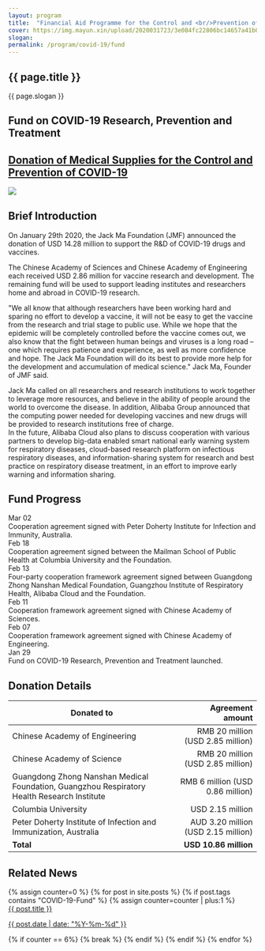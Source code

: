 ```yaml
---
layout: program
title:  "Financial Aid Programme for the Control and <br/>Prevention of COVID-19"
cover: https://img.mayun.xin/upload/2020031723/3e084fc22806bc14657a41b0275a0c5b.jpg?x-oss-process=image/resize,w_1600,limit_0/format,jpg/quality,Q_90/contrast,-60
slogan: 
permalink: /program/covid-19/fund
---
```



<div class="page-ncov">

<div class="banner program-banner" style="background-image: url('{{page.cover}}');">
	<div class="banner-content">
		<div class="container" >
			<h2>{{ page.title }}</h2>
			<p>{{ page.slogan }}</p>
		</div>
	</div>
</div>

<div class="container ncov-nav-tabs">
  <a class="tab active" id="tab-research" data-target="research">
    <h2>Fund on COVID-19 Research, Prevention and Treatment</h2>
  </a>
  <a class="tab" href="/program/covid-19/supplies" id="tab-supplies" data-target="supplies">
    <h2>Donation of Medical Supplies for the Control and Prevention of COVID-19</h2>
  </a>
</div>

<!-- <div class="container related-program-card">
  <a href="/program/covid-19-supplies">
    <div class="prefix-label">Related Program: </div>
    <div class="program-info">
      <div class="title">Donation of medical supplies for the control and prevention of COVID-19</div>
    </div>
  </a>
</div> -->


<div class="program-panel active research">

  <div class="container" style="margin-bottom: 30px;">
    <img src="https://img.mayun.xin/upload/2020031723/99776bb3a859515f196cf0f1e8a890fb.jpg">
  </div>

  <section class="even" style="padding-top: 0">
    <div class="section-heading"><h2>Brief Introduction</h2></div>
    <div class="section-body container">
      <p>On January 29th 2020, the Jack Ma Foundation (JMF) announced the donation of USD 14.28 million to support the R&D of COVID-19 drugs and vaccines.</p>

<p>The Chinese Academy of Sciences and Chinese Academy of Engineering each received USD 2.86 million for vaccine research and development. The remaining fund will be used to support leading institutes and researchers home and abroad in COVID-19 research.</p>

<p>&quot;We all know that although researchers have been working hard and sparing no effort to develop a vaccine, it will not be easy to get the vaccine from the research and trial stage to public use. While we hope that the epidemic will be completely controlled before the vaccine comes out, we also know that the fight between human beings and viruses is a long road – one which requires patience and experience, as well as more confidence and hope. The Jack Ma Foundation will do its best to provide more help for the development and accumulation of medical science.&quot; Jack Ma, Founder of JMF said.</p>

<p>Jack Ma called on all researchers and research institutions to work together to leverage more resources, and believe in the ability of people around the world to overcome the disease. In addition, Alibaba Group announced that the computing power needed for developing vaccines and new drugs will be provided to research institutions free of charge.<br/>
In the future, Alibaba Cloud also plans to discuss cooperation with various partners to develop big-data enabled smart national early warning system for respiratory diseases, cloud-based research platform on infectious respiratory diseases, and information-sharing system for research and best practice on respiratory disease treatment, in an effort to improve early warning and information sharing.</p>
    </div>
  </section>


  <section class="odd">
    <div class="section-heading"><h2>Fund Progress</h2></div>
    <div class="section-body container">
      <div class="events">
        <a class="event">
          <div class="event-date">Mar 02</div>
          <div class="event-name">Cooperation agreement signed with Peter Doherty Institute for Infection and Immunity, Australia.</div>
        </a>
        <a class="event">
          <div class="event-date">Feb 18</div>
          <div class="event-name">Cooperation agreement signed between the Mailman School of Public Health at Columbia University and the Foundation.</div>
        </a>
        <a class="event">
          <div class="event-date">Feb 13</div>
          <div class="event-name">Four-party cooperation framework agreement signed between Guangdong Zhong Nanshan Medical Foundation, Guangzhou Institute of Respiratory Health, Alibaba Cloud and the Foundation.</div>
        </a>
        <a class="event">
          <div class="event-date">Feb 11</div>
          <div class="event-name">Cooperation framework agreement signed with Chinese Academy of Sciences.</div>
        </a>
        <a class="event">
          <div class="event-date">Feb 07</div>
          <div class="event-name">Cooperation framework agreement signed with Chinese Academy of Engineering.</div>
        </a>
        <a class="event">
          <div class="event-date">Jan 29</div>
          <div class="event-name">Fund on COVID-19 Research, Prevention and Treatment launched.</div>
        </a>
      </div>
    </div>
  </section>

  <section class="even">
    <div class="section-heading"><h2>Donation Details</h2></div>
    <div class="section-body container">
      <table class="donations">
        <thead>
          <tr>
            <th class="column-1">Donated to</th>
            <th style="text-align: right;">Agreement amount</th>
          </tr>
        </thead>
        <tbody>
          <tr>
            <td>Chinese Academy of Engineering</td>
            <td style="text-align: right;">RMB 20 million (USD 2.85 million)</td>
          </tr>
          <tr>
            <td>Chinese Academy of Science</td>
            <td style="text-align: right;">RMB 20 million (USD 2.85 million)</td>
          </tr>
          <tr>
            <td>Guangdong Zhong Nanshan Medical Foundation, Guangzhou Respiratory Health Research Institute</td>
            <td style="text-align: right;">RMB 6 million (USD 0.86 million)</td>
          </tr>
          <tr>
            <td>Columbia University</td>
            <td style="text-align: right;">USD 2.15 million</td>
          </tr>
          <tr>
            <td>Peter Doherty Institute of Infection and Immunization, Australia</td>
            <td style="text-align: right;">AUD 3.20 million (USD 2.15 million)</td>
          </tr>
          <tr style="font-weight: bold;">
            <td>Total</td>
            <td style="text-align: right;">USD 10.86 million</td>
          </tr>
        </tbody>
      </table>
    </div>
  </section>


  <section class="even" style="display: none">
    <div class="section-heading">
      <h2>Project Content</h2>
      <p style="font-size: 14px; margin-top: 40px; color: #999">Introduction of partners, teams and research directions</p>
    </div>
    <div class="section-body container">
      <div class="teams">
        <div class="col-12 col-md-6">
          <div class="team-item">
            <img src="https://img.mayun.xin/upload/2020022815/2d01f065cab542475ea135f76db50bce.png" class="avatar">
            <div class="org">中国工程院</div>
            <div class="brief">
              <div class="name">王辰院士</div>
              <div class="desc">
                <p>呼吸病学与危重症医学专家
                <br>中国工程院副院长
                <br>中国医学科学院北京协和医学院院长</p>
              </div>
              <div class="target">
                <p><strong>研究方向：</strong></p>
                <p>瑞德西韦抗新型冠状病毒肺炎疗效及安全性研究</p>
              </div>
            </div>
          </div>
        </div>
        <div class="col-12 col-md-6">
          <div class="team-item">
            <img src="https://img.mayun.xin/upload/2020022815/2d01f065cab542475ea135f76db50bce.png" class="avatar">
            <div class="org">中国工程院</div>
            <div class="brief">
              <div class="name">王辰院士</div>
              <div class="desc">
                <p>呼吸病学与危重症医学专家
                <br>中国工程院副院长
                <br>中国医学科学院北京协和医学院院长</p>
              </div>
              <div class="target">
                <p><strong>研究方向：</strong></p>
                <p>瑞德西韦抗新型冠状病毒肺炎疗效及安全性研究</p>
              </div>
            </div>
          </div>
        </div>
        <div class="col-12 col-md-6">
          <div class="team-item">
            <img src="https://img.mayun.xin/upload/2020022815/2d01f065cab542475ea135f76db50bce.png" class="avatar">
            <div class="org">中国工程院</div>
            <div class="brief">
              <div class="name">王辰院士</div>
              <div class="desc">
                <p>呼吸病学与危重症医学专家
                <br>中国工程院副院长
                <br>中国医学科学院北京协和医学院院长</p>
              </div>
              <div class="target">
                <p><strong>研究方向：</strong></p>
                <p>瑞德西韦抗新型冠状病毒肺炎疗效及安全性研究</p>
              </div>
            </div>
          </div>
        </div>
        <div class="col-12 col-md-6">
          <div class="team-item">
            <img src="https://img.mayun.xin/upload/2020022815/2d01f065cab542475ea135f76db50bce.png" class="avatar">
            <div class="org">中国工程院</div>
            <div class="brief">
              <div class="name">王辰院士</div>
              <div class="desc">
                <p>呼吸病学与危重症医学专家
                <br>中国工程院副院长
                <br>中国医学科学院北京协和医学院院长</p>
              </div>
              <div class="target">
                <p><strong>研究方向：</strong></p>
                <p>瑞德西韦抗新型冠状病毒肺炎疗效及安全性研究</p>
              </div>
            </div>
          </div>
        </div>
        <div class="col-12 col-md-6">
          <div class="team-item">
            <img src="https://img.mayun.xin/upload/2020022815/2d01f065cab542475ea135f76db50bce.png" class="avatar">
            <div class="org">中国工程院</div>
            <div class="brief">
              <div class="name">王辰院士</div>
              <div class="desc">
                <p>呼吸病学与危重症医学专家
                <br>中国工程院副院长
                <br>中国医学科学院北京协和医学院院长</p>
              </div>
              <div class="target">
                <p><strong>研究方向：</strong></p>
                <p>瑞德西韦抗新型冠状病毒肺炎疗效及安全性研究</p>
              </div>
            </div>
          </div>
        </div>
        <div class="col-12 col-md-6">
          <div class="team-item">
            <img src="https://img.mayun.xin/upload/2020022815/2d01f065cab542475ea135f76db50bce.png" class="avatar">
            <div class="org">中国工程院</div>
            <div class="brief">
              <div class="name">王辰院士</div>
              <div class="desc">
                <p>呼吸病学与危重症医学专家
                <br>中国工程院副院长
                <br>中国医学科学院北京协和医学院院长</p>
              </div>
              <div class="target">
                <p><strong>研究方向：</strong></p>
                <p>瑞德西韦抗新型冠状病毒肺炎疗效及安全性研究</p>
              </div>
            </div>
          </div>
        </div>
        <div class="col-12 col-md-6">
          <div class="team-item">
            <img src="https://img.mayun.xin/upload/2020022815/2d01f065cab542475ea135f76db50bce.png" class="avatar">
            <div class="org">中国工程院</div>
            <div class="brief">
              <div class="name">王辰院士</div>
              <div class="desc">
                <p>呼吸病学与危重症医学专家
                <br>中国工程院副院长
                <br>中国医学科学院北京协和医学院院长</p>
              </div>
              <div class="target">
                <p><strong>研究方向：</strong></p>
                <p>瑞德西韦抗新型冠状病毒肺炎疗效及安全性研究</p>
              </div>
            </div>
          </div>
        </div>
        <div class="col-12 col-md-6">
          <div class="team-item">
            <img src="https://img.mayun.xin/upload/2020022815/2d01f065cab542475ea135f76db50bce.png" class="avatar">
            <div class="org">中国工程院</div>
            <div class="brief">
              <div class="name">王辰院士</div>
              <div class="desc">
                <p>呼吸病学与危重症医学专家
                <br>中国工程院副院长
                <br>中国医学科学院北京协和医学院院长</p>
              </div>
              <div class="target">
                <p><strong>研究方向：</strong></p>
                <p>瑞德西韦抗新型冠状病毒肺炎疗效及安全性研究</p>
              </div>
            </div>
          </div>
        </div>
      </div>
    </div>
  </section>

  <section class="even">
    <div class="section-heading"><h2>Related News</h2></div>
    <div class="section-body container">
      <div class="row">
      {% assign counter=0 %}
      {% for post in site.posts %}
        {% if post.tags contains "COVID-19-Fund" %}
          {% assign counter=counter | plus:1 %}
          <div class="col-md-4">
            <a class="news-card" href="{{ post.url }}" >
              <div class="cover" style="background-image: url('{{ post.cover }}?x-oss-process=image/resize,w_400/');"></div>
              <div class="content">
              <div class="title">{{ post.title }}</div>
              <p class="date">{{ post.date | date: "%Y-%m-%d" }}</p>
              </div>
            </a>
          </div>
          {% if counter == 6%}
            {% break %}
          {% endif %}
        {% endif %}
      {% endfor %}
      </div>
    </div>
  </section>

</div>